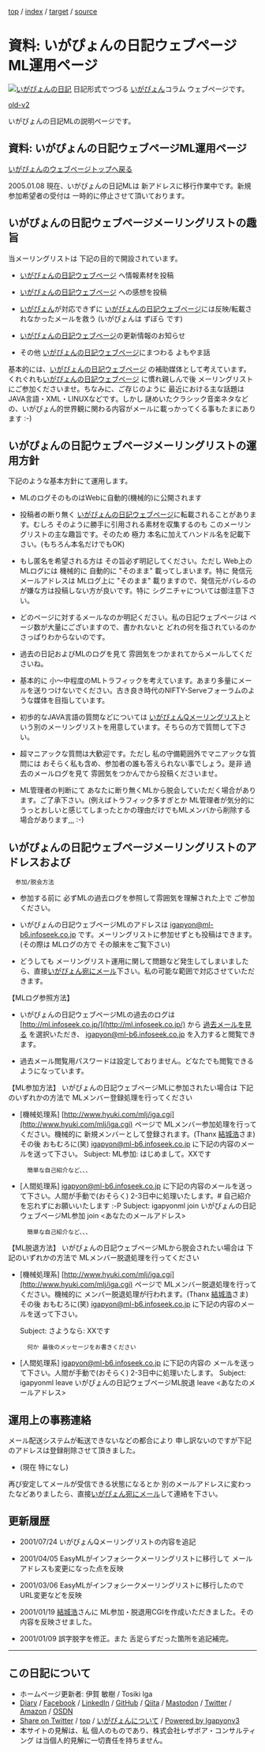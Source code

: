 [top](../index.html) / [index](index.html) / [target](https://www.igapyon.jp/igapyon/diary/memo/memoigapyonml.html) / [source](https://github.com/igapyon/diary/blob/master/memo/memoigapyonml.src.md) 

資料: いがぴょんの日記ウェブページML運用ページ
=====================================================================================================
[![いがぴょんの日記](https://www.igapyon.jp/igapyon/diary/images/iga200306s.jpg "いがぴょん")](https://www.igapyon.jp/igapyon/diary/memo/memoigapyon.html) 日記形式でつづる [いがぴょん](https://www.igapyon.jp/igapyon/diary/memo/memoigapyon.html)コラム ウェブページです。

[old-v2](memoigapyonml-orig.html)

いがぴょんの日記MLの説明ページです。

## 資料: いがぴょんの日記ウェブページML運用ページ

[いがぴょんのウェブページトップへ戻る](../../index.html)

2005.01.08 現在、いがぴょんの日記MLは 新アドレスに移行作業中です。新規参加希望者の受付は 一時的に停止させて頂いております。

## いがぴょんの日記ウェブページメーリングリストの趣旨

当メーリングリストは 下記の目的で開設されています。

* [いがぴょんの日記ウェブページ](http://homepage2.nifty.com/igat/igapyon/diary/) へ情報素材を投稿
  
* [いがぴょんの日記ウェブページ](http://homepage2.nifty.com/igat/igapyon/diary/) への感想を投稿
  
* [いがぴょん](https://www.igapyon.jp/igapyon/diary/memo/memoigapyon.html)が対応できずに [いがぴょんの日記ウェブページ](http://homepage2.nifty.com/igat/igapyon/diary/)には反映/転載されなかったメールを救う (いがぴょんは
  ずぼら です)
  
* [いがぴょんの日記ウェブページ](http://homepage2.nifty.com/igat/igapyon/diary/)の更新情報のお知らせ
  
* その他 [いがぴょんの日記ウェブページ](http://homepage2.nifty.com/igat/igapyon/diary/)にまつわる よもやま話

基本的には、[いがぴょんの日記ウェブページ](http://homepage2.nifty.com/igat/igapyon/diary/) の補助媒体として考えています。くれぐれも[いがぴょんの日記ウェブページ](http://homepage2.nifty.com/igat/igapyon/diary/) に慣れ親しんで後 メーリングリストにご参加くださいませ。ちなみに、ご存じのように 最近における主な話題は
JAVA言語・XML・LINUXなどです。しかし 謎めいたクラシック音楽ネタなどの、いがぴょん的世界観に関わる内容がメールに載っかってくる事もたまにあります :-)

## いがぴょんの日記ウェブページメーリングリストの運用方針

下記のような基本方針にて運用します。

* MLのログそのものはWebに自動的(機械的)に公開されます
  
* 投稿者の断り無く [いがぴょんの日記ウェブページ](http://homepage2.nifty.com/igat/igapyon/diary/)に転載されることがあります。むしろ そのように勝手に引用される素材を収集するのも
  このメーリングリストの主な趣旨です。そのため
  極力 本名に加えてハンドル名を記載下さい。(もちろん本名だけでもOK)
  
* もし匿名を希望される方は その旨必ず明記してください。ただし
  Web上のMLログには 機械的に 自動的に "そのまま"
  載ってしまいます。特に 発信元メールアドレスは MLログ上に "そのまま"
  載りますので、発信元がバレるのが嫌な方は投稿しない方が良いです。特に
  シグニチャについては御注意下さい。
  
* どのページに対するメールなのか明記ください。私の日記ウェブページは
  ページ数が大量にございますので、書かれないと
  どれの何を指されているのかさっぱりわからないのです。
  
* 過去の日記およびMLのログを見て 雰囲気をつかまれてからメールしてくださいね。
  
* 基本的に 小～中程度のMLトラフィックを考えています。あまり多量にメールを送りつけないでください。古き良き時代のNIFTY-Serveフォーラムのような媒体を目指しています。
  
* 初歩的なJAVA言語の質問などについては [いがぴょんQメーリングリスト](http://homepage2.nifty.com/igat/igapyon/q/igapyon-q.html)という別のメーリングリストを用意しています。そちらの方で質問して下さい。
  
* 超マニアックな質問は大歓迎です。ただし 私の守備範囲外でマニアックな質問には
  おそらく私も含め、参加者の誰も答えられない事でしょう。是非
  過去のメールログを見て 雰囲気をつかんでから投稿くださいませ。
  
* ML管理者の判断にて あなたに断り無くMLから脱会していただく場合があります。ご了承下さい。(例えばトラフィック多すぎとか
  ML管理者が気分的にうっとおしいと感じてしまったとかの理由だけでもMLメンバから削除する場合があります,,,
  :-)

## いがぴょんの日記ウェブページメーリングリストのアドレスおよび
      参加/脱会方法

* 参加する前に 必ずMLの過去ログを参照して雰囲気を理解された上で ご参加ください。
  
* いがぴょんの日記ウェブページMLのアドレスは
  [igapyon@ml-b6.infoseek.co.jp](mailto:igapyon@ml-b6.infoseek.co.jp) です。メーリングリストに参加せずとも投稿はできます。(その際は
  MLログの方で その顛末をご覧下さい)
  
* どうしても メーリングリスト運用に関して問題など発生してしまいましたら、直接[いがぴょん宛にメール](memoigamail.html)下さい。私の可能な範囲で対応させていただきます。

【MLログ参照方法】 

* いがぴょんの日記ウェブページMLの過去のログは
  [http://ml.infoseek.co.jp/](http://ml.infoseek.co.jp/) から [過去メールを見る](http://ar1.easyml.com/MLarchive/) を選択いただき、 [igapyon@ml-b6.infoseek.co.jp](mailto:igapyon@ml-b6.infoseek.co.jp) を入力すると閲覧できます。
  
* 過去メール閲覧用パスワードは設定しておりません。どなたでも閲覧できるようになっています。

【ML参加方法】 いがぴょんの日記ウェブページMLに参加されたい場合は 下記のいずれかの方法で
MLメンバー登録処理を行ってください

* [機械処理系] [http://www.hyuki.com/mlj/iga.cgi](http://www.hyuki.com/mlj/iga.cgi) ページで MLメンバー参加処理を行ってください。機械的に 新規メンバーとして登録されます。(Thanx [結城浩](http://www.hyuki.com/)さま)
  その後 おもむろに(笑) [igapyon@ml-b6.infoseek.co.jp](mailto:igapyon@ml-b6.infoseek.co.jp) に下記の内容のメールを送って下さい。
  Subject: ML参加: はじめまして。XXです
        
        簡単な自己紹介など、、、

  
* [人間処理系] [igapyon@ml-b6.infoseek.co.jp](mailto:igapyon@ml-b6.infoseek.co.jp) に下記の内容のメールを送って下さい。人間が手動で(おそらく)
2-3日中に処理いたします。# 自己紹介を忘れずにお願いいたします :-P
  Subject: igapyonml join
        いがぴょんの日記ウェブページML参加
        join  <あなたのメールアドレス>
        
        簡単な自己紹介など、、、

【ML脱退方法】 いがぴょんの日記ウェブページMLから脱会されたい場合は 下記のいずれかの方法で
MLメンバー脱退処理を行ってください

* [機械処理系] [http://www.hyuki.com/mlj/iga.cgi](http://www.hyuki.com/mlj/iga.cgi) ページで MLメンバー脱退処理を行ってください。機械的に メンバー脱退処理が行われます。(Thanx
  [結城浩](http://www.hyuki.com/)さま)
  その後 おもむろに(笑) [igapyon@ml-b6.infoseek.co.jp](mailto:igapyon@ml-b6.infoseek.co.jp) に下記の内容のメールを送って下さい。
  
  Subject: さようなら: XXです
        
        何か 最後のメッセージをお書きください

  
* [人間処理系] [igapyon@ml-b6.infoseek.co.jp](mailto:igapyon@ml-b6.infoseek.co.jp) に下記の内容の メールを送って下さい。人間が手動で(おそらく)
2-3日中に処理いたします。
  Subject: igapyonml leave
      いがぴょんの日記ウェブページML脱退
      leave <あなたのメールアドレス>

## 運用上の事務連絡

メール配送システムが転送できないなどの都合により 申し訳ないのですが下記のアドレスは登録削除させて頂きました。

* (現在 特になし)

再び安定してメールが受信できる状態になるとか 別のメールアドレスに変わったなどありましたら、直接[いがぴょん宛にメール](memoigamail.html)して連絡を下さい。

## 更新履歴

* 2001/07/24 いがぴょんQメーリングリストの内容を追記
  
* 2001/04/05 EasyMLがインフォシークメーリングリストに移行して メールアドレスも変更になった点を反映
  
* 2001/03/06 EasyMLがインフォシークメーリングリストに移行したので URL変更などを反映
  
* 2001/01/19 [結城浩](http://www.hyuki.com/)さんに ML参加・脱退用CGIを作成いただきました。その内容を反映させました。
  
* 2001/01/09 誤字脱字を修正。また 舌足らずだった箇所を追記補完。

----------------------------------------------------------------------------------------------------

## この日記について

* ホームページ更新者: 伊賀 敏樹 / Tosiki Iga
* [Diary](https://www.igapyon.jp/igapyon/diary/) / [Facebook](https://www.facebook.com/igapyon) / [LinkedIn](https://www.linkedin.com/in/toshikiiga) / [GitHub](https://github.com/igapyon) / [Qiita](https://qiita.com/igapyon) / [Mastodon](https://social.vivaldi.net/@igapyon) / [Twitter](https://twitter.com/ToshikiIga) / [Amazon](https://www.amazon.co.jp/%E4%BC%8A%E8%B3%80-%E6%95%8F%E6%A8%B9/e/B004LTQWCQ) / [OSDN](https://ja.osdn.net/users/iga/)
* [Share on Twitter](https://twitter.com/intent/tweet?hashtags=igapyon%2Cdiary%2C%E3%81%84%E3%81%8C%E3%81%B4%E3%82%87%E3%82%93&text=%E8%B3%87%E6%96%99%3A+%E3%81%84%E3%81%8C%E3%81%B4%E3%82%87%E3%82%93%E3%81%AE%E6%97%A5%E8%A8%98%E3%82%A6%E3%82%A7%E3%83%96%E3%83%9A%E3%83%BC%E3%82%B8ML%E9%81%8B%E7%94%A8%E3%83%9A%E3%83%BC%E3%82%B8&url=https%3A%2F%2Fwww.igapyon.jp%2Figapyon%2Fdiary%2Fmemo%2Fmemoigapyonml.html) / [top](../index.html) / [いがぴょんについて](https://www.igapyon.jp/igapyon/diary/memo/memoigapyon.html) / [Powered by Igapyonv3](https://github.com/igapyon/igapyonv3)
* 本サイトの見解は、私 個人のものであり、株式会社レザボア・コンサルティング は当個人的見解に一切責任を持ちません。 
